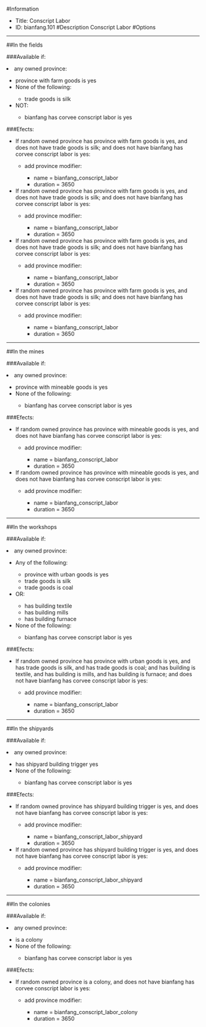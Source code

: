 #Information
 - Title: Conscript Labor
 - ID: bianfang.101
#Description
Conscript Labor
#Options

___
##In the fields

###Available if:
<li>any owned province:</li><ul><li>province with farm goods is yes</li><li>None of the following:</li><ul><li>trade goods is silk</li></ul><li>NOT:</li><ul><li>bianfang has corvee conscript labor is yes</li></ul></ul>

###Efects:<ul><li>If random owned province has province with farm goods is yes, and does not have trade goods is silk; and does not have bianfang has corvee conscript labor is yes:</li><ul><li>add province modifier:</li><ul><li>name = bianfang_conscript_labor</li><li>duration = 3650</li></ul></ul><li>If random owned province has province with farm goods is yes, and does not have trade goods is silk; and does not have bianfang has corvee conscript labor is yes:</li><ul><li>add province modifier:</li><ul><li>name = bianfang_conscript_labor</li><li>duration = 3650</li></ul></ul><li>If random owned province has province with farm goods is yes, and does not have trade goods is silk; and does not have bianfang has corvee conscript labor is yes:</li><ul><li>add province modifier:</li><ul><li>name = bianfang_conscript_labor</li><li>duration = 3650</li></ul></ul><li>If random owned province has province with farm goods is yes, and does not have trade goods is silk; and does not have bianfang has corvee conscript labor is yes:</li><ul><li>add province modifier:</li><ul><li>name = bianfang_conscript_labor</li><li>duration = 3650</li></ul></ul></ul>

___
##In the mines

###Available if:
<li>any owned province:</li><ul><li>province with mineable goods is yes</li><li>None of the following:</li><ul><li>bianfang has corvee conscript labor is yes</li></ul></ul>

###Efects:<ul><li>If random owned province has province with mineable goods is yes, and does not have bianfang has corvee conscript labor is yes:</li><ul><li>add province modifier:</li><ul><li>name = bianfang_conscript_labor</li><li>duration = 3650</li></ul></ul><li>If random owned province has province with mineable goods is yes, and does not have bianfang has corvee conscript labor is yes:</li><ul><li>add province modifier:</li><ul><li>name = bianfang_conscript_labor</li><li>duration = 3650</li></ul></ul></ul>

___
##In the workshops

###Available if:
<li>any owned province:</li><ul><li>Any of the following:</li><ul><li>province with urban goods is yes</li><li>trade goods is silk</li><li>trade goods  is coal</li></ul><li>OR:</li><ul><li>has building textile</li><li>has building  mills</li><li>has building   furnace</li></ul><li>None of the following:</li><ul><li>bianfang has corvee conscript labor is yes</li></ul></ul>

###Efects:<ul><li>If random owned province has province with urban goods is yes, and has trade goods is silk, and has trade goods is coal; and has building is textile, and has building is mills, and has building is furnace; and does not have bianfang has corvee conscript labor is yes:</li><ul><li>add province modifier:</li><ul><li>name = bianfang_conscript_labor</li><li>duration = 3650</li></ul></ul></ul>

___
##In the shipyards

###Available if:
<li>any owned province:</li><ul><li>has shipyard building trigger yes</li><li>None of the following:</li><ul><li>bianfang has corvee conscript labor is yes</li></ul></ul>

###Efects:<ul><li>If random owned province has shipyard building trigger is yes, and does not have bianfang has corvee conscript labor is yes:</li><ul><li>add province modifier:</li><ul><li>name = bianfang_conscript_labor_shipyard</li><li>duration = 3650</li></ul></ul><li>If random owned province has shipyard building trigger is yes, and does not have bianfang has corvee conscript labor is yes:</li><ul><li>add province modifier:</li><ul><li>name = bianfang_conscript_labor_shipyard</li><li>duration = 3650</li></ul></ul></ul>

___
##In the colonies

###Available if:
<li>any owned province:</li><ul><li>is a colony</li><li>None of the following:</li><ul><li>bianfang has corvee conscript labor is yes</li></ul></ul>

###Efects:<ul><li>If random owned province is a colony, and does not have bianfang has corvee conscript labor is yes:</li><ul><li>add province modifier:</li><ul><li>name = bianfang_conscript_labor_colony</li><li>duration = 3650</li></ul></ul></ul>
